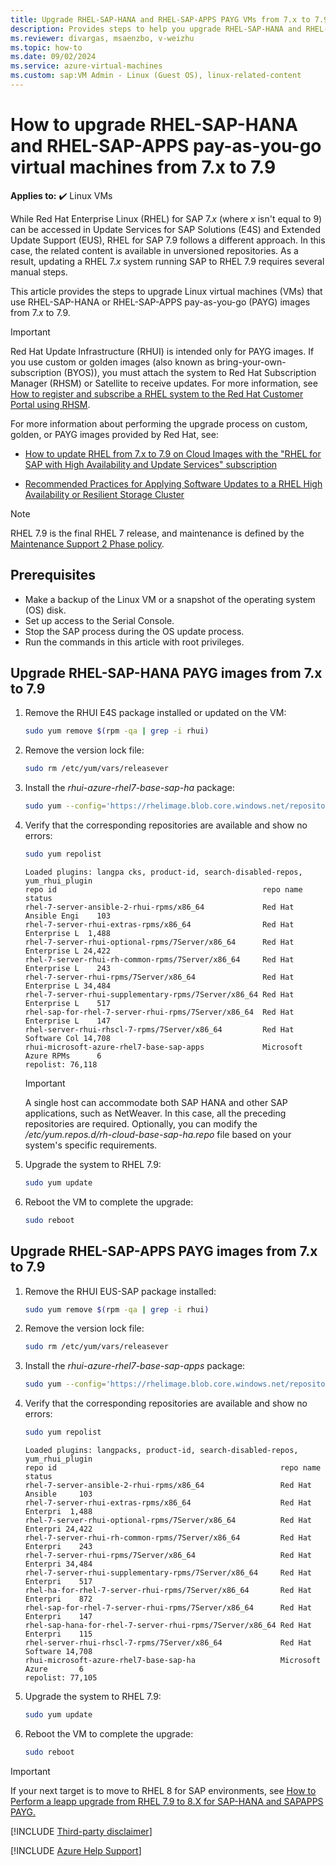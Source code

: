 ```yaml
---
title: Upgrade RHEL-SAP-HANA and RHEL-SAP-APPS PAYG VMs from 7.x to 7.9
description: Provides steps to help you upgrade RHEL-SAP-HANA and RHEL-SAP-APPS pay-as-you-go virtual machines from 7.x to 7.9.
ms.reviewer: divargas, msaenzbo, v-weizhu
ms.topic: how-to
ms.date: 09/02/2024
ms.service: azure-virtual-machines
ms.custom: sap:VM Admin - Linux (Guest OS), linux-related-content
---
```

# How to upgrade RHEL-SAP-HANA and RHEL-SAP-APPS pay-as-you-go virtual machines from 7.x to 7.9

**Applies to:** :heavy_check_mark: Linux VMs

While Red Hat Enterprise Linux (RHEL) for SAP 7.*x* (where *x* isn't equal to 9) can be accessed in Update Services for SAP Solutions (E4S) and Extended Update Support (EUS), RHEL for SAP 7.9 follows a different approach. In this case, the related content is available in unversioned repositories. As a result, updating a RHEL 7.*x* system running SAP to RHEL 7.9 requires several manual steps.

This article provides the steps to upgrade Linux virtual machines (VMs) that use RHEL-SAP-HANA or RHEL-SAP-APPS pay-as-you-go (PAYG) images from 7.*x* to 7.9.

> [!IMPORTANT]
> Red Hat Update Infrastructure (RHUI) is intended only for PAYG images. If you use custom or golden images (also known as bring-your-own-subscription (BYOS)), you must attach the system to Red Hat Subscription Manager (RHSM) or Satellite to receive updates. For more information, see [How to register and subscribe a RHEL system to the Red Hat Customer Portal using RHSM](https://access.redhat.com/solutions/253273).

For more information about performing the upgrade process on custom, golden, or PAYG images provided by Red Hat, see:

- [How to update RHEL from 7.x to 7.9 on Cloud Images with the "RHEL for SAP with High Availability and Update Services" subscription](https://access.redhat.com/articles/5805571)

- [Recommended Practices for Applying Software Updates to a RHEL High Availability or Resilient Storage Cluster](https://access.redhat.com/articles/2059253#pacemaker)

> [!NOTE] 
> RHEL 7.9 is the final RHEL 7 release, and maintenance is defined by the [Maintenance Support 2 Phase policy](https://access.redhat.com/support/policy/updates/errata#Maintenance_Support_2_Phase).

## Prerequisites

- Make a backup of the Linux VM or a snapshot of the operating system (OS) disk.
- Set up access to the Serial Console.
- Stop the SAP process during the OS update process.
- Run the commands in this article with root privileges.

## Upgrade RHEL-SAP-HANA PAYG images from 7.x to 7.9

1. Remove the RHUI E4S package installed or updated on the VM:

    ```bash
    sudo yum remove $(rpm -qa | grep -i rhui)
    ```

2. Remove the version lock file:

    ```bash
    sudo rm /etc/yum/vars/releasever
    ```

3. Install the *rhui-azure-rhel7-base-sap-ha* package:

    ```bash
    sudo yum --config='https://rhelimage.blob.core.windows.net/repositories/rhui-microsoft-azure-rhel7-base-sap-ha.config' install rhui-azure-rhel7-base-sap-ha
    ```
4. Verify that the corresponding repositories are available and show no errors:

    ```bash
    sudo yum repolist
    ```

    ```output
    Loaded plugins: langpa cks, product-id, search-disabled-repos, yum_rhui_plugin
    repo id                                              repo name            status
    rhel-7-server-ansible-2-rhui-rpms/x86_64             Red Hat Ansible Engi    103
    rhel-7-server-rhui-extras-rpms/x86_64                Red Hat Enterprise L  1,488
    rhel-7-server-rhui-optional-rpms/7Server/x86_64      Red Hat Enterprise L 24,422
    rhel-7-server-rhui-rh-common-rpms/7Server/x86_64     Red Hat Enterprise L    243
    rhel-7-server-rhui-rpms/7Server/x86_64               Red Hat Enterprise L 34,484
    rhel-7-server-rhui-supplementary-rpms/7Server/x86_64 Red Hat Enterprise L    517
    rhel-sap-for-rhel-7-server-rhui-rpms/7Server/x86_64  Red Hat Enterprise L    147
    rhel-server-rhui-rhscl-7-rpms/7Server/x86_64         Red Hat Software Col 14,708
    rhui-microsoft-azure-rhel7-base-sap-apps             Microsoft Azure RPMs      6
    repolist: 76,118
    ```

    > [!IMPORTANT]
    > A single host can accommodate both SAP HANA and other SAP applications, such as NetWeaver. In this case, all the preceding repositories are required. Optionally, you can modify the */etc/yum.repos.d/rh-cloud-base-sap-ha.repo* file based on your system's specific requirements.

5. Upgrade the system to RHEL 7.9:

    ```bash
    sudo yum update
    ```
6. Reboot the VM to complete the upgrade:

    ```bash
    sudo reboot 
    ```

## Upgrade RHEL-SAP-APPS PAYG images from 7.x to 7.9

1. Remove the RHUI EUS-SAP package installed:

    ```bash
    sudo yum remove $(rpm -qa | grep -i rhui)
    ```
2. Remove the version lock file:

    ```bash
    sudo rm /etc/yum/vars/releasever
    ```

3. Install the *rhui-azure-rhel7-base-sap-apps* package:

    ```bash
    sudo yum --config='https://rhelimage.blob.core.windows.net/repositories/rhui-microsoft-azure-rhel7-base-sapapps.config' install rhui-azure-rhel7-base-sap-apps
    ```

4. Verify that the corresponding repositories are available and show no errors:

    ```bash
    sudo yum repolist
    ```
    
    ```output
    Loaded plugins: langpacks, product-id, search-disabled-repos, yum_rhui_plugin
    repo id                                                  repo name        status
    rhel-7-server-ansible-2-rhui-rpms/x86_64                 Red Hat Ansible     103
    rhel-7-server-rhui-extras-rpms/x86_64                    Red Hat Enterpri  1,488
    rhel-7-server-rhui-optional-rpms/7Server/x86_64          Red Hat Enterpri 24,422
    rhel-7-server-rhui-rh-common-rpms/7Server/x86_64         Red Hat Enterpri    243
    rhel-7-server-rhui-rpms/7Server/x86_64                   Red Hat Enterpri 34,484
    rhel-7-server-rhui-supplementary-rpms/7Server/x86_64     Red Hat Enterpri    517
    rhel-ha-for-rhel-7-server-rhui-rpms/7Server/x86_64       Red Hat Enterpri    872
    rhel-sap-for-rhel-7-server-rhui-rpms/7Server/x86_64      Red Hat Enterpri    147
    rhel-sap-hana-for-rhel-7-server-rhui-rpms/7Server/x86_64 Red Hat Enterpri    115
    rhel-server-rhui-rhscl-7-rpms/7Server/x86_64             Red Hat Software 14,708
    rhui-microsoft-azure-rhel7-base-sap-ha                   Microsoft Azure       6
    repolist: 77,105
    ```

5. Upgrade the system to RHEL 7.9:

    ```bash
    sudo yum update
    ```

6. Reboot the VM to complete the upgrade:

    ```bash
    sudo reboot
    ```


> [!IMPORTANT]
> If your next target is to move to RHEL 8 for SAP environments, see [How to Perform a leapp upgrade from RHEL 7.9 to 8.X for SAP-HANA and SAPAPPS PAYG.](/azure/virtual-machines/linux/leapp-upgrade-rhel7dot9-to-8dotx-saphana-sapapps)

[!INCLUDE [Third-party disclaimer](../../../includes/third-party-disclaimer.md)]

[!INCLUDE [Azure Help Support](../../../includes/azure-help-support.md)]





